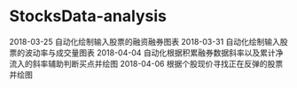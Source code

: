 # StocksData-analysis
2018-03-25 自动化绘制输入股票的融资融券图表
2018-03-31 自动化绘制输入股票的波动率与成交量图表
2018-04-04 自动化根据积累融券数据斜率以及累计净流入的斜率辅助判断买点并绘图
2018-04-06 根据个股现价寻找正在反弹的股票并绘图

